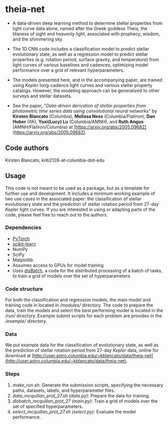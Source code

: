 # theia-net
- A data-driven deep learning method to determine stellar properties from light curve data alone, named after the Greek goddess Theia, the titaness of sight and heavenly light, associated with prophecy, wisdom, and the shimmering sky. 

- The 1D CNN code includes a classification model to predict stellar evolutionary state, as well as a regression model to predict stellar properties (e.g. rotation period, surface gravity, and temperature) from light curves of various baselines and cadences, optimizing model performance over a grid of relevant hyperparameters. 

- The models presented here, and in the accompanying paper, are trained using *Kepler* long-cadence light curves and various stellar property catalogs. However, the modeling approach can be generalized to other surveys and stellar datasets. 

- See the paper, "*Data-driven derivation of stellar properties from photometric time series data using convolutional neural networks*" by **Kirsten Blancato** (Columbia), **Melissa Ness** (Columbia/Flatiron), **Dan Huber** (IfA), **Yuxi(Lucy) Lu** (Columbia/AMNH), and **Ruth Angus** (AMNH/Flatiron/Columbia) at [https://arxiv.org/abs/2005.09682](https://arxiv.org/abs/2005.09682).

## Code authors
Kirsten Blancato, knb2128-at-columbia-dot-edu

## Usage
This code is not meant to be used as a package, but as a template for further use and development. It includes a minimum working example of two use cases in the associated paper: the classification of stellar evolutionary state and the prediction of stellar rotation period from 27-day *Kepler* light curves. If you are interested in using or adapting parts of the code, please feel free to reach out to the authors. 

### Dependencies
- [PyTorch](https://pytorch.org/) </br>
- [scikit-learn](https://scikit-learn.org/stable/) </br>
- NumPy </br>
- SciPy </br>
- Matplotlib </br>
- Assumes access to GPUs for model training </br>
- Uses [disBatch](https://github.com/flatironinstitute/disBatch), a code for the distributed processing of a batch of tasks, to train a grid of models over the set of hyperparameters

### Code structure
For both the classification and regression models, the main model and training code in located in */modules/* directory. The code to prepare the data, train the models and select the best performing model is located in the */run/* directory. Example submit scripts for each problem are provides in the */example/* directory. 

### Data
We put example data for the classification of evolutionary state, as well as the prediction of stellar rotation period from 27-day *Kepler* data, online for download at [http://user.astro.columbia.edu/~kblancato/data/theia-net](http://user.astro.columbia.edu/~kblancato/data/theia-net).

### Steps
1. *make_run.sh*: Generate the submission scripts, specifying the necessary paths, datasets, labels, and hyperparameter files. </br>
2. *data_mcquillan_prot_27.sh (data.py)*: Prepare the data for training. </br>
3. *disbatch_mcquillan_prot_27 (main.py)*: Train a grid of models over the set of specified hyperparameters. </br>
4. *select_mcquillan_prot_27.sh (select.py)*: Evaluate the model performance. 
